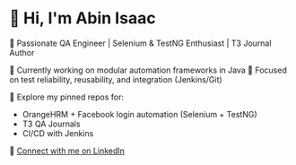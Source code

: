 # 👋 Hi, I'm Abin Isaac

🧪 Passionate QA Engineer | Selenium & TestNG Enthusiast | T3 Journal Author

🚀 Currently working on modular automation frameworks in Java
🎯 Focused on test reliability, reusability, and integration (Jenkins/Git)

📌 Explore my pinned repos for:
- OrangeHRM + Facebook login automation (Selenium + TestNG)
- T3 QA Journals
- CI/CD with Jenkins

🔗 [Connect with me on LinkedIn](https://linkedin.com/in/abinisaac)
